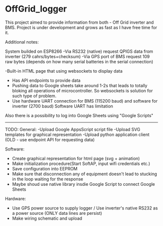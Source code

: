 # OffGrid_logger
This project aimed to provide information from both - Off Grid inverter and BMS.
Project is under development and grows as fast as I have free time for it.

Additional notes:

System builded on ESP8266
-Via RS232 (native) request QPIGS data from inverter (279 cahrs/bytes+checksum)
-Via GPS port of BMS request 109 raw bytes (depends on how many serial batteries in the serial connection)

-Built-in HTML page that using websockets to display data
- Has API endpoints to provide data
- Pushing data to Google sheets take around 1-2s that leads to totally bloking all operations of microcontroller.
So websockets is solution for such type of problem.
- Use hardware UART connection for BMS (115200 baud) and software for inverter (2700 baud)
Software UART has limitation

Also there is a possibility to log into Google Sheets using "Google Scripts"

--------------------------------------------------------------------------
TODO:
General:
-Upload Google AppsScript script file
-Upload SVG templates for graphical representation
-Upload python application client (OLD - use endpoint API for requesting data)
 
Software:
- Create graphical representation for html page (svg + animation)
- Make initialization procedure(Start SoftAP, input wifi credentials etc.)
- Save configuration into EEPROM
- Make sure that disconnection any of equipment doesn't lead to stucking in the loop waiting for the response
- Maybe shoud use native library insdie Google Script to connect Google Sheets 
  

Hardware:
- Use GPS power source to supply logger / Use inverter's native RS232 as a power source (ONLY data lines are persist)
- Make wiring schematic and upload

  
